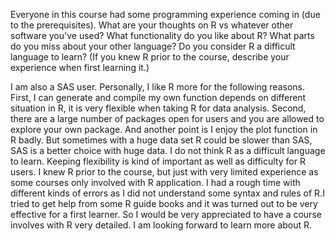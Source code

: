 Everyone in this course had some programming experience coming in (due to the prerequisites).  What are your thoughts on R vs whatever other software you've used?  What functionality do you like about R?  What parts do you miss about your other language?  Do you consider R a difficult language to learn? (If you knew R prior to the course, describe your experience when first learning it.)

I am also a SAS user. Personally, I like R more for the following reasons. First, I can generate and compile my own function depends on different situation in R, it is very flexible when taking R for data analysis. Second, there are a large number of packages open for users and you are allowed to explore your own package. And another point is I enjoy the plot function in R badly. But sometimes with a huge data set R could be slower than SAS, SAS is a better choice with huge data.
I do not think R as a difficult language to learn. Keeping flexibility is kind of important as well as difficulty for R users. I knew R prior to the course, but just with very limited experience as some courses only involved with R application. I had a rough time with different kinds of errors as I did not understand some syntax and rules of R.I tried to get help from some R guide books and it was turned out to be very effective for a first learner. So I would be very appreciated to have a course involves with R very detailed. I am looking forward to learn more about R.
